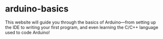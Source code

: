 # arduino-basics
This website will guide you through the basics of Arduino—from setting up the IDE to writing your first program, and even learning the C/C++ language used to code Arduino!
